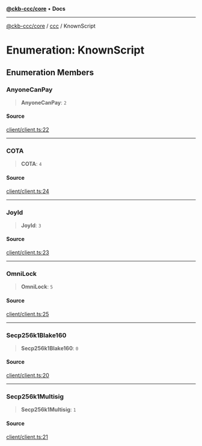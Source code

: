 [**@ckb-ccc/core**](README.md) • **Docs**

***

[@ckb-ccc/core](README.md) / [ccc](Namespace.ccc.md) / KnownScript

# Enumeration: KnownScript

## Enumeration Members

### AnyoneCanPay

> **AnyoneCanPay**: `2`

#### Source

[client/client.ts:22](https://github.com/SpectreMercury/ccc/blob/df48adb02ef9cfbc211311f00ecef869462de5fa/packages/core/src/client/client.ts#L22)

***

### COTA

> **COTA**: `4`

#### Source

[client/client.ts:24](https://github.com/SpectreMercury/ccc/blob/df48adb02ef9cfbc211311f00ecef869462de5fa/packages/core/src/client/client.ts#L24)

***

### JoyId

> **JoyId**: `3`

#### Source

[client/client.ts:23](https://github.com/SpectreMercury/ccc/blob/df48adb02ef9cfbc211311f00ecef869462de5fa/packages/core/src/client/client.ts#L23)

***

### OmniLock

> **OmniLock**: `5`

#### Source

[client/client.ts:25](https://github.com/SpectreMercury/ccc/blob/df48adb02ef9cfbc211311f00ecef869462de5fa/packages/core/src/client/client.ts#L25)

***

### Secp256k1Blake160

> **Secp256k1Blake160**: `0`

#### Source

[client/client.ts:20](https://github.com/SpectreMercury/ccc/blob/df48adb02ef9cfbc211311f00ecef869462de5fa/packages/core/src/client/client.ts#L20)

***

### Secp256k1Multisig

> **Secp256k1Multisig**: `1`

#### Source

[client/client.ts:21](https://github.com/SpectreMercury/ccc/blob/df48adb02ef9cfbc211311f00ecef869462de5fa/packages/core/src/client/client.ts#L21)
